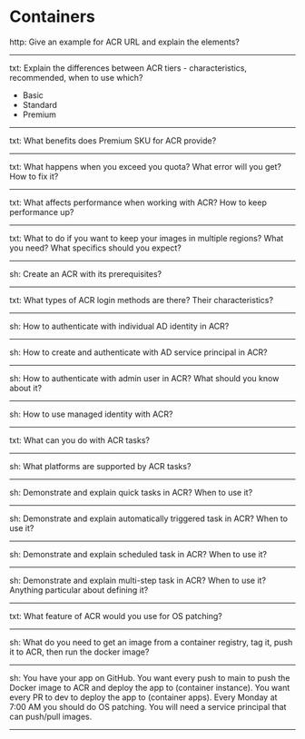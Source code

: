 # Containers

http: Give an example for ACR URL and explain the elements?

<!-- `myregistry.azurecr.io/myrepository/myapp:latest` -->

---

txt: Explain the differences between ACR tiers - characteristics, recommended, when to use which?

- Basic
- Standard
- Premium

---

txt: What benefits does Premium SKU for ACR provide?

---

txt: What happens when you exceed you quota? What error will you get? How to fix it?

<!-- Throttling -->

---

txt: What affects performance when working with ACR? How to keep performance up?

---

txt: What to do if you want to keep your images in multiple regions? What you need? What specifics should you expect?

<!-- Zone redundancy -->

---

sh: Create an ACR with its prerequisites?

---

txt: What types of ACR login methods are there? Their characteristics?

<!-- Interactive, Unnatended-->

---

sh: How to authenticate with individual AD identity in ACR?

---

sh: How to create and authenticate with AD service principal in ACR?

---

sh: How to authenticate with admin user in ACR? What should you know about it?

---

sh: How to use managed identity with ACR?

---

txt: What can you do with ACR tasks?

---

sh: What platforms are supported by ACR tasks?

---

sh: Demonstrate and explain quick tasks in ACR? When to use it?

---

sh: Demonstrate and explain automatically triggered task in ACR? When to use it?

---

sh: Demonstrate and explain scheduled task in ACR? When to use it?

---

sh: Demonstrate and explain multi-step task in ACR? When to use it? Anything particular about defining it?

---

txt: What feature of ACR would you use for OS patching?

---

sh: What do you need to get an image from a container registry, tag it, push it to ACR, then run the docker image?

<!-- `docker run` or `az acr run` -->

---

sh: You have your app on GitHub. You want every push to main to push the Docker image to ACR and deploy the app to (container instance). You want every PR to dev to deploy the app to (container apps). Every Monday at 7:00 AM you should do OS patching. You will need a service principal that can push/pull images.

---

